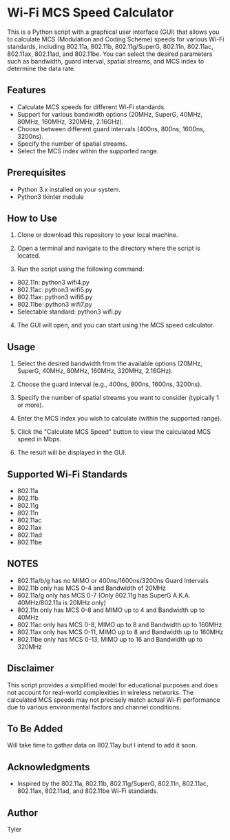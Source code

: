 # Wi-Fi MCS Speed Calculator

This is a Python script with a graphical user interface (GUI) that allows you to calculate MCS (Modulation and Coding Scheme) speeds for various Wi-Fi standards, including 802.11a, 802.11b, 802.11g/SuperG, 802.11n, 802.11ac, 802.11ax, 802.11ad, and 802.11be. You can select the desired parameters such as bandwidth, guard interval, spatial streams, and MCS index to determine the data rate.

## Features

- Calculate MCS speeds for different Wi-Fi standards.
- Support for various bandwidth options (20MHz, SuperG, 40MHz, 80MHz, 160MHz, 320MHz, 2.16GHz).
- Choose between different guard intervals (400ns, 800ns, 1600ns, 3200ns).
- Specify the number of spatial streams.
- Select the MCS index within the supported range.

## Prerequisites

- Python 3.x installed on your system.
- Python3 tkinter module

## How to Use

1. Clone or download this repository to your local machine.

2. Open a terminal and navigate to the directory where the script is located.

3. Run the script using the following command:
- 802.11n: python3 wifi4.py
- 802.11ac: python3 wifi5.py
- 802.11ax: python3 wifi6.py
- 802.11be: python3 wifi7.py
- Selectable standard: python3 wifi.py


4. The GUI will open, and you can start using the MCS speed calculator.

## Usage

1. Select the desired bandwidth from the available options (20MHz, SuperG, 40MHz, 80MHz, 160MHz, 320MHz, 2.16GHz).

2. Choose the guard interval (e.g., 400ns, 800ns, 1600ns, 3200ns).

3. Specify the number of spatial streams you want to consider (typically 1 or more).

4. Enter the MCS index you wish to calculate (within the supported range).

5. Click the "Calculate MCS Speed" button to view the calculated MCS speed in Mbps.

6. The result will be displayed in the GUI.

## Supported Wi-Fi Standards

- 802.11a
- 802.11b
- 802.11g
- 802.11n
- 802.11ac
- 802.11ax
- 802.11ad
- 802.11be

## NOTES

- 802.11a/b/g has no MIMO or 400ns/1600ns/3200ns Guard Intervals
- 802.11b only has MCS 0-4 and Bandwidth of 20MHz
- 802.11a/g only has MCS 0-7 (Only 802.11g has SuperG A.K.A. 40MHz/802.11a is 20MHz only)
- 802.11n only has MCS 0-8 and MIMO up to 4 and Bandwidth up to 40MHz
- 802.11ac only has MCS 0-8, MIMO up to 8 and Bandwidth up to 160MHz
- 802.11ax only has MCS 0-11, MIMO up to 8 and Bandwidth up to 160MHz
- 802.11be only has MCS 0-13, MIMO up to 16 and Bandwidth up to 320MHz

## Disclaimer

This script provides a simplified model for educational purposes and does not account for real-world complexities in wireless networks. The calculated MCS speeds may not precisely match actual Wi-Fi performance due to various environmental factors and channel conditions.

## To Be Added

Will take time to gather data on 802.11ay but I intend to add it soon.

## Acknowledgments

- Inspired by the 802.11a, 802.11b, 802.11g/SuperG, 802.11n, 802.11ac, 802.11ax, 802.11ad, and 802.11be Wi-Fi standards.

## Author

Tyler
